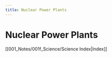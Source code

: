 ```yaml
---
title: Nuclear Power Plants
---
```

# Nuclear Power Plants
[[001_Notes/001f_Science/Science Index|Index]]

